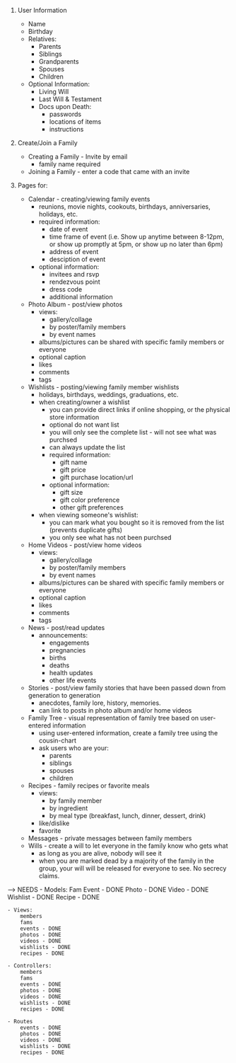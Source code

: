 1. User Information
    - Name
    - Birthday
    - Relatives:
        - Parents
        - Siblings
        - Grandparents
        - Spouses
        - Children
    - Optional Information:
        - Living Will
        - Last Will & Testament
        - Docs upon Death:
            - passwords
            - locations of items
            - instructions

2. Create/Join a Family
     - Creating a Family - Invite by email
        - family name required
     - Joining a Family - enter a code that came with an invite

3. Pages for:
    - Calendar - creating/viewing family events
        - reunions, movie nights, cookouts, birthdays, anniversaries, holidays, etc.
        - required information:
            - date of event
            - time frame of event (i.e. Show up anytime between 8-12pm, or show up promptly at 5pm, or show up no later than 6pm)
            - address of event
            - desciption of event
        - optional information:
            - invitees and rsvp
            - rendezvous point
            - dress code
            - additional information
    - Photo Album - post/view photos
        - views:
            - gallery/collage
            - by poster/family members
            - by event names
        - albums/pictures can be shared with specific family members or everyone
        - optional caption
        - likes
        - comments
        - tags
    - Wishlists - posting/viewing family member wishlists
        - holidays, birthdays, weddings, graduations, etc.
        - when creating/owner a wishlist
            - you can provide direct links if online shopping, or the physical store information
            - optional do not want list
            - you will only see the complete list - will not see what was purchsed
            - can always update the list
            - required information:
                - gift name
                - gift price
                - gift purchase location/url
            - optional information:
                - gift size
                - gift color preference
                - other gift preferences
        - when viewing someone's wishlist:
            - you can mark what you bought so it is removed from the list (prevents duplicate gifts)
            - you only see what has not been purchsed
    - Home Videos - post/view home videos
        - views:
            - gallery/collage
            - by poster/family members
            - by event names
        - albums/pictures can be shared with specific family members or everyone
        - optional caption
        - likes
        - comments
        - tags
    - News - post/read updates
        - announcements:
            - engagements
            - pregnancies 
            - births
            - deaths 
            - health updates
            - other life events
    - Stories - post/view family stories that have been passed down from generation to generation
        - anecdotes, family lore, history, memories.
        - can link to posts in photo album and/or home videos
    - Family Tree - visual representation of family tree based on user-entered information
        - using user-entered information, create a family tree using the cousin-chart
        - ask users who are your:
            - parents
            - siblings
            - spouses
            - children
    - Recipes - family recipes or favorite meals
        - views:
            - by family member
            - by ingredient
            - by meal type (breakfast, lunch, dinner, dessert, drink)
        - like/dislike
        - favorite
    - Messages - private messages between family members
    - Wills - create a will to let everyone in the family know who gets what
        - as long as you are alive, nobody will see it
        - when you are marked dead by a majority of the family in the group, your will will be released for everyone to see. No secrecy claims.


--> NEEDS
    - Models:
        Fam
        Event - DONE
        Photo - DONE
        Video - DONE
        Wishlist - DONE
        Recipe - DONE

    - Views:
        members
        fams
        events - DONE
        photos - DONE
        videos - DONE
        wishlists - DONE
        recipes - DONE

    - Controllers:
        members
        fams
        events - DONE
        photos - DONE
        videos - DONE
        wishlists - DONE
        recipes - DONE
    
    - Routes
        events - DONE
        photos - DONE
        videos - DONE
        wishlists - DONE
        recipes - DONE